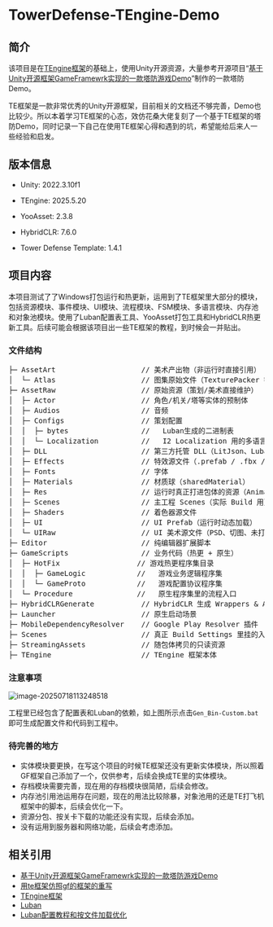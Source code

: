# TowerDefense-TEngine-Demo

## 简介

该项目是在[TEngine框架](https://github.com/Alex-Rachel/TEngine)的基础上，使用Unity开源资源，大量参考开源项目“[基于Unity开源框架GameFramewrk实现的一款塔防游戏Demo](https://github.com/DrFlower/TowerDefense-GameFramework-Demo)”制作的一款塔防Demo。

TE框架是一款非常优秀的Unity开源框架，目前相关的文档还不够完善，Demo也比较少。所以本着学习TE框架的心态，效仿花桑大佬复刻了一个基于TE框架的塔防Demo，同时记录一下自己在使用TE框架心得和遇到的坑，希望能给后来人一些经验和启发。

## 版本信息

* Unity: 2022.3.10f1

* TEngine: 2025.5.20

* YooAsset: 2.3.8

* HybridCLR: 7.6.0

* Tower Defense Template: 1.4.1

## 项目内容

本项目测试了了Windows打包运行和热更新，运用到了TE框架里大部分的模块，包括资源模块、事件模块、UI模块、流程模块、FSM模块、多语言模块、内存池和对象池模块。使用了Luban配置表工具、YooAsset打包工具和HybridCLR热更新工具。后续可能会根据该项目出一些TE框架的教程，到时候会一并贴出。

  ### 文件结构
<pre>
├─ AssetArt                    // 美术产出物（非运行时直接引用）
│  └─ Atlas                    // 图集原始文件（TexturePacker 等导出的 .tps / .png）
├─ AssetRaw                    // 原始资源（策划/美术直接维护）
│  ├─ Actor                    // 角色/机关/塔等实体的预制体
│  ├─ Audios                   // 音频
│  ├─ Configs                  // 策划配置
│  │  ├─ bytes                 //   Luban生成的二进制表
│  │  └─ Localization          //   I2 Localization 用的多语言CSV
│  ├─ DLL                      // 第三方托管 DLL（LitJson、Luban.Runtime 等）
│  ├─ Effects                  // 特效源文件（.prefab / .fbx / .shadergraph）
│  ├─ Fonts                    // 字体
│  ├─ Materials                // 材质球（sharedMaterial）
│  ├─ Res                      // 运行时真正打进包体的资源（Animations、Models、Particles、Scenes…）
│  ├─ Scenes                   // 主工程 Scenes（实际 Build 用）
│  ├─ Shaders                  // 着色器源文件
│  ├─ UI                       // UI Prefab（运行时动态加载）
│  └─ UIRaw                    // UI 美术源文件（PSD、切图、未打图集）
├─ Editor                      // 纯编辑器扩展脚本
├─ GameScripts                 // 业务代码（热更 + 原生）
│  ├─ HotFix                  // 游戏热更程序集目录
│  │  ├─ GameLogic            //   游戏业务逻辑程序集
│  │  └─ GameProto            //   游戏配置协议程序集
│  └─ Procedure               //   原生程序集里的流程入口
├─ HybridCLRGenerate           // HybridCLR 生成 Wrappers & AOT dll 的临时目录
├─ Launcher                    // 原生启动场景
├─ MobileDependencyResolver    // Google Play Resolver 插件
├─ Scenes                      // 真正 Build Settings 里挂的入口场景
├─ StreamingAssets             // 随包体拷贝的只读资源
├─ TEngine                     // TEngine 框架本体
</pre>

### 注意事项

![image-20250718113248518](https://blogimage01.oss-cn-chengdu.aliyuncs.com/img/202507181132652.png)

工程里已经包含了配置表和Luban的依赖，如上图所示点击`Gen_Bin-Custom.bat`即可生成配置文件和代码到工程中。

### 待完善的地方

* 实体模块要更换，在写这个项目的时候TE框架还没有更新实体模块，所以照着GF框架自己添加了一个，仅供参考，后续会换成TE里的实体模块。
* 存档模块需要完善，现在用的存档模块很简陋，后续会修改。
* 内存池引用池运用存在问题，现在的用法比较除暴，对象池用的还是TE打飞机框架中的脚本，后续会优化一下。
* 资源分包、按关卡下载的功能还没有实现，后续会添加。
* 没有运用到服务器和网络功能，后续会考虑添加。

## 相关引用

* [基于Unity开源框架GameFramewrk实现的一款塔防游戏Demo](https://github.com/DrFlower/TowerDefense-GameFramework-Demo)
* [用te框架仿照gf的框架的重写](https://gitee.com/tuzhong_w/tower-defense-tengine-demo)
* [TEngine框架](https://github.com/Alex-Rachel/TEngine)
* [Luban](https://github.com/focus-creative-games/luban)
* [Luban配置教程和按文件加载优化](https://blog.meo39.com/2025/06/09/lubanLean1/)

